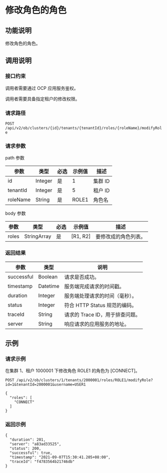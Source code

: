 修改角色的角色 
============================



功能说明 
-------------------------

修改角色的角色。

调用说明 
-------------------------

### 接口约束 

调用者需要通过 OCP 应用服务鉴权。

调用者需要具备指定租户的修改权限。

### 请求路径 

`POST /api/v2/ob/clusters/{id}/tenants/{tenantId}/roles/{roleName}/modifyRole`

### 请求参数 

path 参数


|    参数    |   类型    | 必选 |  示例值  |  描述   |
|----------|---------|----|-------|-------|
| id       | Integer | 是  | 1     | 集群 ID |
| tenantId | Integer | 是  | 5     | 租户 ID |
| roleName | String  | 是  | ROLE1 | 角色名   |



body 参数


|  参数   |     类型      | 必选 |    示例值     |     描述     |
|-------|-------------|----|------------|------------|
| roles | StringArray | 是  | \[R1, R2\] | 要修改成的角色列表。 |



### 返回结果 



|     参数     |    类型    |          说明           |
|------------|----------|-----------------------|
| successful | Boolean  | 请求是否成功。               |
| timestamp  | Datetime | 服务端完成请求的时间戳。          |
| duration   | Integer  | 服务端处理请求的时间（毫秒）。       |
| status     | Integer  | 符合 HTTP Status 规范的编码。 |
| traceId    | String   | 请求的 Trace ID，用于排查问题。  |
| server     | String   | 响应请求的应用服务的地址。         |



示例 
-----------------------

### 请求示例 

在集群 1、租户 1000001 下修改角色 ROLE1 的角色为 \[CONNECT\]。

`POST /api/v2/ob/clusters/1/tenants/2000001/roles/ROLE1/modifyRole?id=1&tenantId=2000001&username=USER1`

```unknow
{
  "roles": [
    "CONNECT"
  ]
}
```



### 返回示例 

```unknow
{
  "duration": 201,
  "server": "a83ad33525",
  "status": 200,
  "successful": true,
  "timestamp": "2021-09-07T15:30:41.205+08:00",
  "traceId": "f4783564b21746db"
}
```



